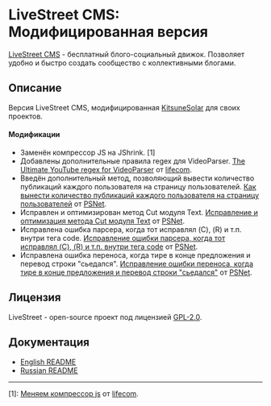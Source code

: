 # LiveStreet CMS: Модифицированная версия

[LiveStreet CMS](http://livestreetcms.ru) - бесплатный блого-социальный движок. Позволяет удобно и быстро создать сообщество с коллективными блогами.

## Описание

Версия LiveStreet CMS, модифицированная [KitsuneSolar](https://kitsune.solar/) для своих проектов.

#### Модификации

* Заменён компрессор JS на JShrink. [1]
* Добавлены дополнительные правила regex для VideoParser. [The Ultimate YouTube regex for VideoParser](http://livestreet.ru/blog/tips_and_tricks/18041.html) от [lifecom](http://livestreet.ru/profile/lifecom/).
* Введён дополнительный метод, позволяющий вывести количество публикаций каждого пользователя на страницу пользователей. [Как вынести количество публикаций каждого пользователя на страницу пользователей](http://livestreetguide.com/faq/kak-vynesti-kolichestvo-publikaciy-kazhdogo-polzovatelya-na-stranicu-polzovateley.html) от [PSNet](http://livestreetguide.com/developer/PSNet/).
* Исправлен и оптимизирован метод Cut модуля Text. [Исправление и оптимизация метода Cut модуля Text](http://livestreetguide.com/dev/ispravlenie-i-optimizaciya-metoda-cut-modulya-text.html) от [PSNet](http://livestreetguide.com/developer/PSNet/).
* Исправлена ошибка парсера, когда тот исправлял (C), (R) и т.п. внутри тега code. [Исправление ошибки парсера, когда тот исправлял (C), (R) и т.п. внутри тега code](http://livestreetguide.com/faq/ispravlenie-oshibki-parsera-kogda-tot-ispravlyal-c-r-i-tp-vnutri-tega-code.html) от [PSNet](http://livestreetguide.com/developer/PSNet/).
* Исправлена ошибка переноса, когда тире в конце предложения и перевод строки "сьедался". [Исправление ошибки переноса, когда тире в конце предложения и перевод строки "сьедался"](http://livestreetguide.com/faq/ispravlenie-oshibki-perenosa-kogda-tire-v-konce-predlozheniya-i-perevod-stroki-sedalsya.html) от [PSNet](http://livestreetguide.com/developer/PSNet/).

## Лицензия

LiveStreet - open-source проект под лицензией [GPL-2.0](http://opensource.org/licenses/GPL-2.0).

## Документация

* [English README](Readme.EN.txt)
* [Russian README](Readme.RU.txt)

----

[1]: [Меняем компрессор js](http://livestreet.ru/blog/tips_and_tricks/18081.html) от [lifecom](http://livestreet.ru/profile/lifecom/).
